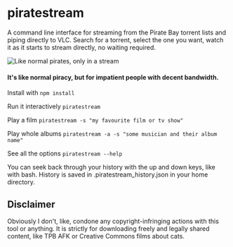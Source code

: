 # piratestream
A command line interface for streaming from the Pirate Bay torrent lists and piping directly to VLC. Search for a torrent, select the one you want, watch it as it starts to stream directly, no waiting required.

![Like normal pirates, only in a stream](http://i.imgur.com/Y3osx95.png)

#### It's like normal piracy, but for impatient people with decent bandwidth.

Install with `npm install`

Run it interactively `piratestream`

Play a film `piratestream -s "my favourite film or tv show"`

Play whole albums `piratestream -a -s "some musician and their album name"`

See all the options `piratestream --help`

You can seek back through your history with the up and down keys, like with bash. History is saved in .piratestream_history.json in your home directory.


## Disclaimer
Obviously I don't, like, condone any copyright-infringing actions with this tool or anything. It is strictly for downloading freely and legally shared content, like TPB AFK or Creative Commons films about cats.

